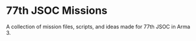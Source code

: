 # 77th JSOC Missions
 A collection of mission files, scripts, and ideas made for 77th JSOC in Arma 3.
